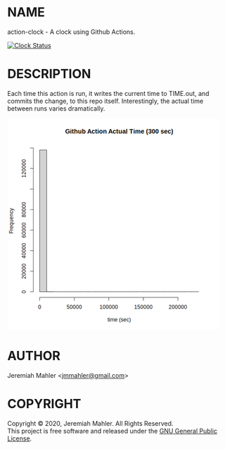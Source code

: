
# NAME

action-clock - A clock using Github Actions.

[![Clock Status](https://github.com/jmahler/action-clock/workflows/Clock/badge.svg)](https://github.com/jmahler/action-clock/actions?query=workflow%3AClock)

# DESCRIPTION

Each time this action is run, it writes the current time
to TIME.out, and commits the change, to this repo itself.
Interestingly, the actual time between runs varies dramatically.

![github-action-actual-time](https://raw.githubusercontent.com/jmahler/action-clock/test/github-action-actual-time.png)

# AUTHOR

Jeremiah Mahler &lt;jmmahler@gmail.com&gt;

# COPYRIGHT

Copyright &copy; 2020, Jeremiah Mahler.  All Rights Reserved.<br>
This project is free software and released under
the [GNU General Public License][gpl].

 [gpl]: http://www.gnu.org/licenses/gpl.html

